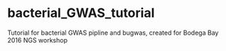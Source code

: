 # bacterial_GWAS_tutorial
Tutorial for bacterial GWAS pipline and bugwas, created for Bodega Bay 2016 NGS workshop
